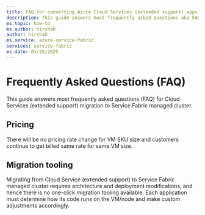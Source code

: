 ```yaml
---
title: FAQ for converting Azure Cloud Services (extended support) apps to Service Fabric 
description: This guide answers most frequently asked questions aka FAQ for Cloud Services (extended support) migration to Service Fabric managed cluster.
ms.topic: how-to
ms.author: hirshah
author: hirshah
ms.service: azure-service-fabric
services: service-fabric
ms.date: 03/25/2025
---
```


# Frequently Asked Questions (FAQ)
This guide answers most frequently asked questions (FAQ) for Cloud Services (extended support) migration to Service Fabric managed cluster.

## Pricing 
There will be no pricing rate change for VM SKU size and customers continue to get billed same rate for same VM size.

## Migration tooling
Migrating from Cloud Service (extended support) to Service Fabric managed cluster requires architecture and deployment modifications, and hence there is no one-click migration tooling available. Each application must determine how its code runs on the VM/node and make custom adjustments accordingly.

